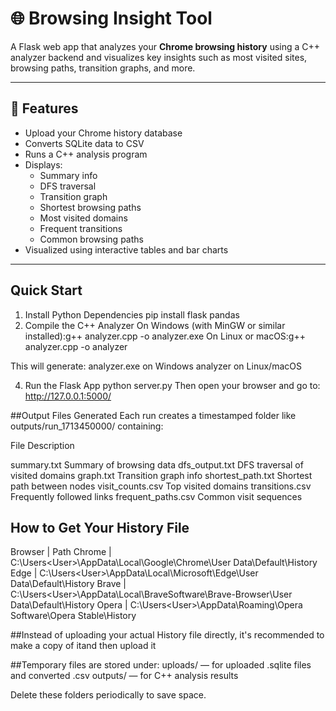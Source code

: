 # 🌐 Browsing Insight Tool

A Flask web app that analyzes your **Chrome browsing history** using a C++ analyzer backend and visualizes key insights such as most visited sites, browsing paths, transition graphs, and more.

---

## 📁 Features

- Upload your Chrome history database
- Converts SQLite data to CSV
- Runs a C++ analysis program
- Displays:
  - Summary info
  - DFS traversal
  - Transition graph
  - Shortest browsing paths
  - Most visited domains
  - Frequent transitions
  - Common browsing paths
- Visualized using interactive tables and bar charts

---

##  Quick Start
1. Install Python Dependencies
pip install flask pandas
2. Compile the C++ Analyzer
 On Windows (with MinGW or similar installed):g++ analyzer.cpp -o analyzer.exe
On Linux or macOS:g++ analyzer.cpp -o analyzer


This will generate:
analyzer.exe on Windows
analyzer on Linux/macOS

4. Run the Flask App
   python server.py
   Then open your browser and go to:
   http://127.0.0.1:5000/


##Output Files Generated
Each run creates a timestamped folder like outputs/run_1713450000/ containing:


File	Description

summary.txt	        Summary of browsing data
dfs_output.txt	    DFS traversal of visited domains
graph.txt	          Transition graph info
shortest_path.txt	  Shortest path between nodes
visit_counts.csv	  Top visited domains
transitions.csv	    Frequently followed links
frequent_paths.csv	Common visit sequences

## How to Get Your  History File
Browser | Path
Chrome | C:\Users\<User>\AppData\Local\Google\Chrome\User Data\Default\History
Edge | C:\Users\<User>\AppData\Local\Microsoft\Edge\User Data\Default\History
Brave | C:\Users\<User>\AppData\Local\BraveSoftware\Brave-Browser\User Data\Default\History
Opera | C:\Users\<User>\AppData\Roaming\Opera Software\Opera Stable\History

##Instead of uploading your actual History file directly, it's recommended to make a copy of itand then upload it 

##Temporary files are stored under:
uploads/ — for uploaded .sqlite files and converted .csv
outputs/ — for C++ analysis results

Delete these folders periodically to save space.
